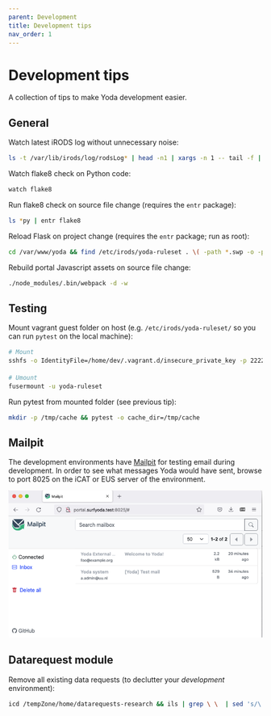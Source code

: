 ```yaml
---
parent: Development
title: Development tips
nav_order: 1
---
```

# Development tips

A collection of tips to make Yoda development easier.

## General

Watch latest iRODS log without unnecessary noise:
```bash
ls -t /var/lib/irods/log/rodsLog* | head -n1 | xargs -n 1 -- tail -f | grep -v "Agent process started for puser=rods"
```

Watch flake8 check on Python code:
```bash
watch flake8
```

Run flake8 check on source file change (requires the `entr` package):
```bash
ls *py | entr flake8
```

Reload Flask on project change (requires the `entr` package; run as root):
```bash
cd /var/www/yoda && find /etc/irods/yoda-ruleset . \( -path *.swp -o -path */node_modules/* -o -path ./venv -o -path ./.git \) -prune -o -print | entr touch yoda_debug.wsgi
```

Rebuild portal Javascript assets on source file change:
```bash
./node_modules/.bin/webpack -d -w
```

## Testing
Mount vagrant guest folder on host (e.g. `/etc/irods/yoda-ruleset/` so you can run `pytest` on the local machine):
```bash
# Mount
sshfs -o IdentityFile=/home/dev/.vagrant.d/insecure_private_key -p 2222 vagrant@127.0.0.1:/etc/irods/yoda-ruleset yoda-ruleset

# Umount
fusermount -u yoda-ruleset
```

Run pytest from mounted folder (see previous tip):
```bash
mkdir -p /tmp/cache && pytest -o cache_dir=/tmp/cache
```

## Mailpit

The development environments have [Mailpit](https://github.com/axllent/mailpit) for testing email during development.
In order to see what messages Yoda would have sent, browse to port 8025 on the iCAT or EUS server of the environment.

![Mailpit screenshot](screenshot-mailpit.png)

## Datarequest module
Remove all existing data requests (to declutter your _development_ environment):
```bash
icd /tempZone/home/datarequests-research && ils | grep \ \  | sed 's/\ \ C-\ //' | xargs -I COLLPATH sh -c "ichmod -M -r own rods COLLPATH && irm -r COLLPATH"
```
